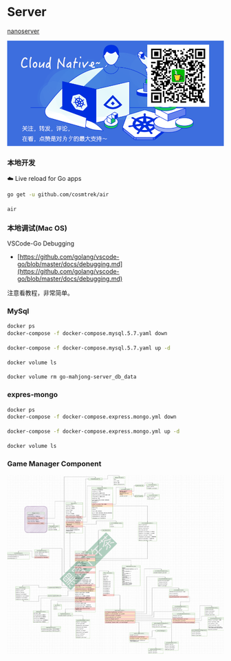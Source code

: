 # Server

[nanoserver](https://github.com/lonng/nanoserver)

![](wx-bot.png)

### 本地开发

☁️ Live reload for Go apps

```sh
go get -u github.com/cosmtrek/air

air
```

### 本地调试(Mac OS)

VSCode-Go Debugging
* [https://github.com/golang/vscode-go/blob/master/docs/debugging.md](https://github.com/golang/vscode-go/blob/master/docs/debugging.md)

注意看教程，非常简单。

### MySql

```sh
docker ps
docker-compose -f docker-compose.mysql.5.7.yaml down

docker-compose -f docker-compose.mysql.5.7.yaml up -d

docker volume ls

docker volume rm go-mahjong-server_db_data
```

### expres-mongo

```sh
docker ps
docker-compose -f docker-compose.express.mongo.yml down

docker-compose -f docker-compose.express.mongo.yml up -d

docker volume ls
```

### Game Manager Component

![](./Manager-component.png)